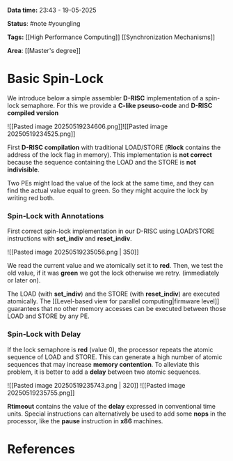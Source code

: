 **Data time:** 23:43 - 19-05-2025

**Status**: #note #youngling 

**Tags:** [[High Performance Computing]] [[Synchronization Mechanisms]]

**Area**: [[Master's degree]]
# Basic Spin-Lock

We introduce below a simple assembler **D-RISC** implementation of a spin-lock semaphore. For this we provide a **C-like pseuso-code** and **D-RISC compiled version**

![[Pasted image 20250519234606.png]]![[Pasted image 20250519234525.png]]

First **D-RISC compilation** with traditional LOAD/STORE (**Rlock** contains the address of the lock flag in memory). This implementation is **not correct** because the sequence containing the LOAD and the STORE is **not indivisible**.

Two PEs might load the value of the lock at the same time, and they can find the actual value equal to green. So they might acquire the lock by writing red both.

### Spin-Lock with Annotations
First correct spin-lock implementation in our D-RISC using LOAD/STORE instructions with **set_indiv** and **reset_indiv**.

![[Pasted image 20250519235056.png | 350]]

We read the current value and we atomically set it to **red**. Then, we test the old value, if it was **green** we got the lock otherwise we retry. (immediately or later on).

The LOAD (with **set_indiv**) and the STORE (with **reset_indiv**) are executed atomically. The [[Level-based view for parallel computing|firmware level]] guarantees that no other memory accesses can be executed between those LOAD and STORE by any PE.

### Spin-Lock with Delay
If the lock semaphore is **red** (value 0), the processor repeats the atomic sequence of LOAD and STORE. This can generate a high number of atomic sequences that may increase **memory contention**. To alleviate this problem, it is better to add a **delay** between two atomic sequences.

![[Pasted image 20250519235743.png | 320]] ![[Pasted image 20250519235755.png]]

**Rtimeout** contains the value of the **delay** expressed in conventional time units. Special instructions can alternatively be used to add some **nops** in the processor, like the **pause** instruction in **x86** machines.
# References